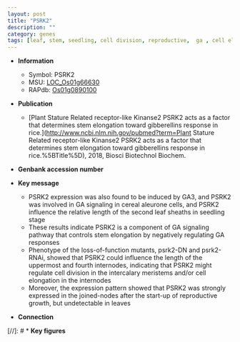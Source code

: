 ```yaml
---
layout: post
title: "PSRK2"
description: ""
category: genes
tags: [leaf, stem, seedling, cell division, reproductive,  ga , cell elongation, GA, intercalary meristem, reproductive growth]
---
```


* **Information**  
    + Symbol: PSRK2  
    + MSU: [LOC_Os01g66630](http://rice.uga.edu/cgi-bin/ORF_infopage.cgi?orf=LOC_Os01g66630)  
    + RAPdb: [Os01g0890100](http://rapdb.dna.affrc.go.jp/viewer/gbrowse_details/irgsp1?name=Os01g0890100)  

* **Publication**  
    + [Plant Stature Related receptor-like Kinanse2 PSRK2 acts as a factor that determines stem elongation toward gibberellins response in rice.](http://www.ncbi.nlm.nih.gov/pubmed?term=Plant Stature Related receptor-like Kinanse2 PSRK2 acts as a factor that determines stem elongation toward gibberellins response in rice.%5BTitle%5D), 2018, Biosci Biotechnol Biochem.

* **Genbank accession number**  

* **Key message**  
    + PSRK2 expression was also found to be induced by GA3, and PSRK2 was involved in GA signaling in cereal aleurone cells, and PSRK2 influence the relative length of the second leaf sheaths in seedling stage
    + These results indicate PSRK2 is a component of GA signaling pathway that controls stem elongation by negatively regulating GA responses
    + Phenotype of the loss-of-function mutants, psrk2-DN and psrk2-RNAi, showed that PSRK2 could influence the length of the uppermost and fourth internodes, indicating that PSRK2 might regulate cell division in the intercalary meristems and/or cell elongation in the internodes
    + Moreover, the expression pattern showed that PSRK2 was strongly expressed in the joined-nodes after the start-up of reproductive growth, but undetectable in leaves

* **Connection**  

[//]: # * **Key figures**  


